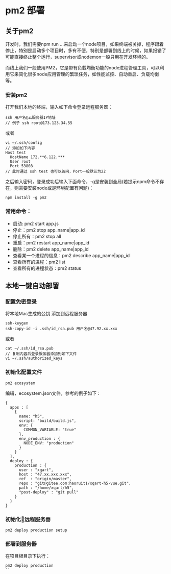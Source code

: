 # pm2 部署 

## 关于pm2
开发时，我们需要npm run …来启动一个node项目，如果终端被关掉，程序跟着停止，特别是启动多个项目时，多有不便，特别是部署到线上的时候，如果报错了可能直接终止整个运行，supervisor或nodemon一般只用在开发环境的。

而线上我们一般使用PM2，它是带有负载均衡功能的node进程管理工具，可以利用它来简化很多node应用管理的繁琐任务，如性能监控、自动重启、负载均衡等。

### 安装pm2
打开我们本地的终端，输入如下命令登录远程服务器：
```
ssh 用户名@云服务器IP地址
// 例子 ssh root@173.123.34.55
```
或者
```
vi ~/.ssh/config
// 添加如下内容
Host test
  HostName 172.**6.122.***
  User root
  Port 53808
// 此时通过 ssh test 也可以访问，Port一般默认为22
```
之后输入密码，登录成功后输入下面命令，-g是安装到全局(若提示npm命令不存在，则需要安装node或是环境配置有问题)：
```
npm install -g pm2
```
### 常用命令：
- 启动:  pm2 start app.js
- 停止：pm2 stop app_name|app_id
- 停止所有：pm2 stop all
- 重启：pm2 restart app_name|app_id
- 删除：pm2 delete app_name|app_id
- 查看某一个进程的信息：pm2 describe app_name|app_id
- 查看所有的进程：pm2 list
- 查看所有的进程状态：pm2 status

## 本地一键自动部署
### 配置免密登录
将本地Mac生成的公钥 添加到远程服务器
```
ssh-keygen
ssh-copy-id -i .ssh/id_rsa.pub 用户名@47.92.xx.xxx
```
或者
```
cat ~/.ssh/id_rsa.pub
// 复制内容后登录服务器添加到如下文件
vi ~/.ssh/authorized_keys
```

### 初始化配置文件
```
pm2 ecosystem
```
编辑，ecosystem.json文件，参考的例子如下：
```
{
  apps : [
    {
      name: "h5",
      script: "build/build.js",
      env: {
        COMMON_VARIABLE: "true"
      },
      env_production : {
        NODE_ENV: "production"
      }
    }
  ],
  deploy : {
    production : {
      user : "xqart",
      host : "47.xx.xxx.xxx",
      ref  : "origin/master",
      repo : "git@gitee.com:haoruit1/xqart-h5-vue.git",
      path : "/home/xqart/h5",
      "post-deploy" : "git pull"
    }
  }
}

```
### 初始化远程服务器
```
pm2 deploy production setup
```
### 部署到服务器
在项目根目录下执行：
```
pm2 deploy production
``